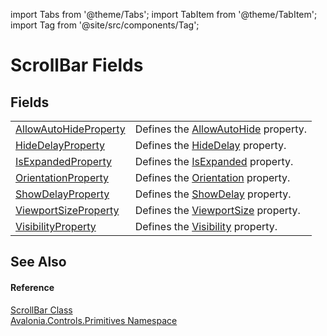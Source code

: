 import Tabs from '@theme/Tabs'; 
import TabItem from '@theme/TabItem'; 
import Tag from '@site/src/components/Tag'; 

# ScrollBar Fields




## Fields
<table>
<tr>
<td><a href="F_Avalonia_Controls_Primitives_ScrollBar_AllowAutoHideProperty">AllowAutoHideProperty</a></td>
<td>Defines the <a href="P_Avalonia_Controls_Primitives_ScrollBar_AllowAutoHide">AllowAutoHide</a> property.</td>
</tr>
<tr>
<td><a href="F_Avalonia_Controls_Primitives_ScrollBar_HideDelayProperty">HideDelayProperty</a></td>
<td>Defines the <a href="P_Avalonia_Controls_Primitives_ScrollBar_HideDelay">HideDelay</a> property.</td>
</tr>
<tr>
<td><a href="F_Avalonia_Controls_Primitives_ScrollBar_IsExpandedProperty">IsExpandedProperty</a></td>
<td>Defines the <a href="P_Avalonia_Controls_Primitives_ScrollBar_IsExpanded">IsExpanded</a> property.</td>
</tr>
<tr>
<td><a href="F_Avalonia_Controls_Primitives_ScrollBar_OrientationProperty">OrientationProperty</a></td>
<td>Defines the <a href="P_Avalonia_Controls_Primitives_ScrollBar_Orientation">Orientation</a> property.</td>
</tr>
<tr>
<td><a href="F_Avalonia_Controls_Primitives_ScrollBar_ShowDelayProperty">ShowDelayProperty</a></td>
<td>Defines the <a href="P_Avalonia_Controls_Primitives_ScrollBar_ShowDelay">ShowDelay</a> property.</td>
</tr>
<tr>
<td><a href="F_Avalonia_Controls_Primitives_ScrollBar_ViewportSizeProperty">ViewportSizeProperty</a></td>
<td>Defines the <a href="P_Avalonia_Controls_Primitives_ScrollBar_ViewportSize">ViewportSize</a> property.</td>
</tr>
<tr>
<td><a href="F_Avalonia_Controls_Primitives_ScrollBar_VisibilityProperty">VisibilityProperty</a></td>
<td>Defines the <a href="P_Avalonia_Controls_Primitives_ScrollBar_Visibility">Visibility</a> property.</td>
</tr>
</table>

## See Also


#### Reference
<a href="T_Avalonia_Controls_Primitives_ScrollBar">ScrollBar Class</a>  
<a href="N_Avalonia_Controls_Primitives">Avalonia.Controls.Primitives Namespace</a>  
